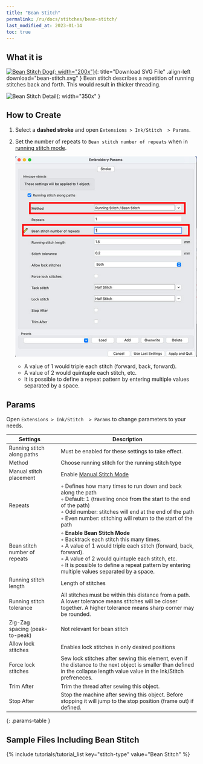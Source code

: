 ```yaml
---
title: "Bean Stitch"
permalink: /ru/docs/stitches/bean-stitch/
last_modified_at: 2023-01-14
toc: true
---
```

## What it is

[![Bean Stitch Dog](/assets/images/docs/bean-stitch-example.jpg){: width="200x"}](/assets/images/docs/bean-stitch.svg){: title="Download SVG File" .align-left download="bean-stitch.svg" }
Bean stitch describes a repetition of running stitches back and forth. This would result in thicker threading.

![Bean Stitch Detail](/assets/images/docs/bean-stitch-detail.jpg){: width="350x" }

## How to Create

1. Select a **dashed stroke** and open `Extensions > Ink/Stitch  > Params`.

2. Set the number of repeats to `Bean stitch number of repeats` when in [running stitch mode](/docs/stitches/running-stitch).

   ![Bean Stitch Params](/assets/images/docs/en/params-bean-stitch.jpg)

   * A value of 1 would triple each stitch (forward, back, forward).
   * A value of 2 would quintuple each stitch, etc.
   * It is possible to define a repeat pattern by entering multiple values separated by a space.

## Params

Open `Extensions > Ink/Stitch  > Params` to change parameters to your needs.

Settings||Description
---|--|---
Running stitch along paths    ||Must be enabled for these settings to take effect.
Method                        ||Choose running stitch for the running stitch type
Manual stitch placement       ||Enable [Manual Stitch Mode](/docs/stitches/manual-stitch/)
Repeats                       ||◦ Defines how many times to run down and back along the path<br />◦ Default: 1 (traveling once from the start to the end of the path)<br />◦ Odd number: stitches will end at the end of the path<br />◦ Even number: stitching will return to the start of the path
Bean stitch number of repeats ||◦ **Enable Bean Stitch Mode**<br>◦ Backtrack each stitch this many times.<br>◦ A value of 1 would triple each stitch (forward, back, forward).<br>◦ A value of 2 would quintuple each stitch, etc.<br>◦ It is possible to define a repeat pattern by entering multiple values separated by a space.
Running stitch length         ||Length of stitches
Running stitch tolerance      ||All stitches must be within this distance from a path. A lower tolerance means stitches will be closer together. A higher tolerance means sharp corner may be rounded.
Zig-Zag spacing (peak-to-peak)||Not relevant for bean stitch
Allow lock stitches           ||Enables lock stitches in only desired positions
Force lock stitches           ||Sew lock stitches after sewing this element, even if the distance to the next object is smaller than defined in the collapse length value value in the Ink/Stitch prefreneces.
Trim After                    ||Trim the thread after sewing this object.
Stop After                    ||Stop the machine after sewing this object. Before stopping it will jump to the stop position (frame out) if defined.
{: .params-table }

## Sample Files Including Bean Stitch

{% include tutorials/tutorial_list key="stitch-type" value="Bean Stitch" %}
